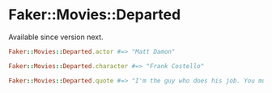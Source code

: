 # Faker::Movies::Departed

Available since version next.

```ruby
Faker::Movies::Departed.actor #=> "Matt Damon"

Faker::Movies::Departed.character #=> "Frank Costello"

Faker::Movies::Departed.quote #=> "I'm the guy who does his job. You must be the other guy"
```
